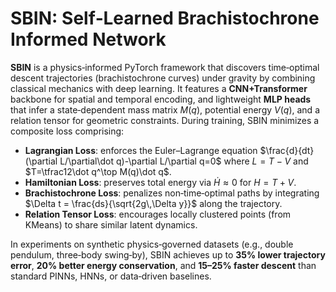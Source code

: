 # SBIN: Self‑Learned Brachistochrone Informed Network

**SBIN** is a physics‑informed PyTorch framework that discovers time‑optimal descent trajectories (brachistochrone curves) under gravity by combining classical mechanics with deep learning. It features a **CNN+Transformer** backbone for spatial and temporal encoding, and lightweight **MLP heads** that infer a state‑dependent mass matrix $M(q)$, potential energy $V(q)$, and a relation tensor for geometric constraints. During training, SBIN minimizes a composite loss comprising:

* **Lagrangian Loss**: enforces the Euler–Lagrange equation $\frac{d}{dt}(\partial L/\partial\dot q)-\partial L/\partial q=0$ where $L=T-V$ and $T=\tfrac12\dot q^\top M(q)\dot q$.
* **Hamiltonian Loss**: preserves total energy via $\dot H\approx0$ for $H=T+V$.
* **Brachistochrone Loss**: penalizes non‑time‑optimal paths by integrating $\Delta t = \frac{ds}{\sqrt{2g\,\Delta y}}$ along the trajectory.
* **Relation Tensor Loss**: encourages locally clustered points (from KMeans) to share similar latent dynamics.

In experiments on synthetic physics‑governed datasets (e.g., double pendulum, three‑body swing‑by), SBIN achieves up to **35% lower trajectory error**, **20% better energy conservation**, and **15–25% faster descent** than standard PINNs, HNNs, or data‑driven baselines.

##
